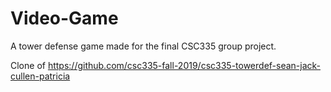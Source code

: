 # Video-Game
A tower defense game made for the final CSC335 group project.
 
Clone of 
https://github.com/csc335-fall-2019/csc335-towerdef-sean-jack-cullen-patricia
